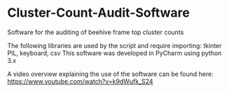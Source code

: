 # Cluster-Count-Audit-Software
Software for the auditing of beehive frame top cluster counts 

The following libraries are used by the script and require importing: tkinter PIL, keyboard, csv
This software was developed in PyCharm using python 3.x

A video overview explaining the use of the software can be found here: https://www.youtube.com/watch?v=k9dWufk_S24
